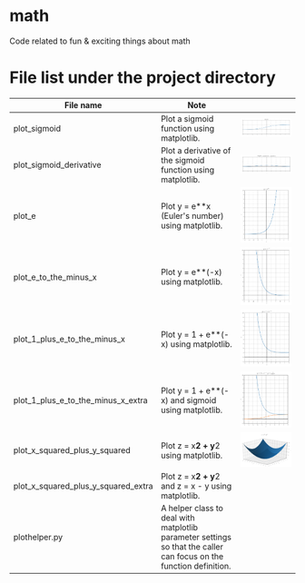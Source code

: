 # math
Code related to fun &amp; exciting things about math

# File list under the project directory

| File name | Note | |
|---|---|---|
| plot_sigmoid | Plot a sigmoid function using matplotlib. | ![sample](assets/images/sigmoid.png) |
| plot_sigmoid_derivative | Plot a derivative of the sigmoid function using matplotlib. | ![sample](assets/images/sigmoid_derivative.png) |
| plot_e | Plot y = e**x (Euler's number) using matplotlib. | ![sample](assets/images/e.png) |
| plot_e_to_the_minus_x | Plot y = e**(-x) using matplotlib. | ![sample](assets/images/e_to_the_minus_x.png) |
| plot_1_plus_e_to_the_minus_x | Plot y = 1 + e**(-x) using matplotlib. | ![sample](assets/images/1_plus_e_to_the_minus_x.png) |
| plot_1_plus_e_to_the_minus_x_extra | Plot y = 1 + e**(-x) and sigmoid using matplotlib. | ![sample](assets/images/1_plus_e_to_the_minus_x_extra.png) |
| plot_x_squared_plus_y_squared | Plot z = x**2 + y**2 using matplotlib. | ![sample](assets/images/x_squared_plus_y_squared.png) |
| plot_x_squared_plus_y_squared_extra | Plot z = x**2 + y**2 and z = x - y using matplotlib. | |
| plothelper.py | A helper class to deal with matplotlib parameter settings so that the caller can focus on the function definition. | |

